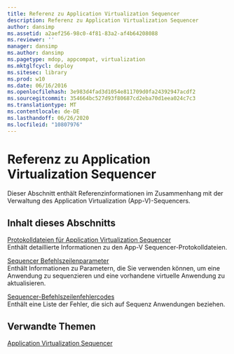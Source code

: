 ```yaml
---
title: Referenz zu Application Virtualization Sequencer
description: Referenz zu Application Virtualization Sequencer
author: dansimp
ms.assetid: a2aef256-98c0-4f81-83a2-af4b64208088
ms.reviewer: ''
manager: dansimp
ms.author: dansimp
ms.pagetype: mdop, appcompat, virtualization
ms.mktglfcycl: deploy
ms.sitesec: library
ms.prod: w10
ms.date: 06/16/2016
ms.openlocfilehash: 3e983d4fad3d1054e811709d0fa24392947acdf2
ms.sourcegitcommit: 354664bc527d93f80687cd2eba70d1eea024c7c3
ms.translationtype: MT
ms.contentlocale: de-DE
ms.lasthandoff: 06/26/2020
ms.locfileid: "10807976"
---
```

# Referenz zu Application Virtualization Sequencer


Dieser Abschnitt enthält Referenzinformationen im Zusammenhang mit der Verwaltung des Application Virtualization (App-V)-Sequencers.

## Inhalt dieses Abschnitts


<a href="" id="log-files-for-the-application-virtualization-sequencer"></a>[Protokolldateien für Application Virtualization Sequencer](log-files-for-the-application-virtualization-sequencer.md)  
Enthält detaillierte Informationen zu den App-V Sequencer-Protokolldateien.

<a href="" id="sequencer-command-line-parameters"></a>[Sequencer Befehlszeilenparameter](sequencer-command-line-parameters.md)  
Enthält Informationen zu Parametern, die Sie verwenden können, um eine Anwendung zu sequenzieren und eine vorhandene virtuelle Anwendung zu aktualisieren.

<a href="" id="sequencer-command-line-error-codes"></a>[Sequencer-Befehlszeilenfehlercodes](sequencer-command-line-error-codes.md)  
Enthält eine Liste der Fehler, die sich auf Sequenz Anwendungen beziehen.

## Verwandte Themen


[Application Virtualization Sequencer](application-virtualization-sequencer.md)

 

 





